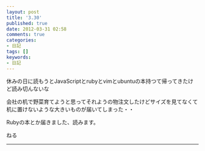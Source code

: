 ```yaml
---
layout: post
title: '3.30'
published: true
date: 2012-03-31 02:58
comments: true
categories:
- 日記
tags: []
keywords:
- 日記
---
```

休みの日に読もうとJavaScriptとrubyとvimとubuntuの本持つて帰ってきたけど読み切んないな

会社の机で野菜育てようと思ってそれようの物注文したけどサイズを見てなくて机に置けないような大きいものが届いてしまった・・

Rubyの本とか届きました、読みます。

ねる

---

